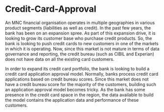 # Credit-Card-Approval

An MNC financial organisation operates in multiple geographies in various product segments (liabilities as well as credit). In the past few years, the bank has been on an expansion spree. As part of this expansion drive, it is looking to grow its customer base who purchase credit products. So, the bank is looking to push credit cards to new customers in one of the markets in which it is operating. Now, since this market is not mature in terms of data governance and reporting, the credit bureau (such as CIBIL and Experian) does not have data on all the existing card customers.

In order to expand its credit card portfolio, the bank is looking to build a credit card application approval model. Normally, banks process credit card applications based on credit bureau scores. Since this market does not have a credit bureau score for the majority of the customers, building such an application approval model becomes tricky. As the bank has some presence in the credit card space in the region, the data available to build the model contains the application data and performance of these customers.
